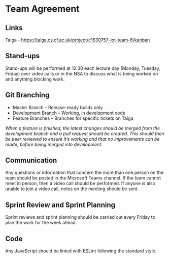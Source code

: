 # Team Agreement

## Links
Taiga - https://taiga.cs.cf.ac.uk/project/c1630757-iot-team-6/kanban

## Stand-ups
Stand-ups will be performed at 12:30 each lecture day (Monday, Tuesday, Friday) over video calls or in the NSA to discuss what is being worked on and anything blocking work.

## Git Branching
* Master Branch – Release-ready builds only  
* Development Branch – Working, in development code  
* Feature Branches – Branches for specific tickets on Taiga  

_When a feature is finished, the latest changes should be merged from the development branch and a pull request should be created. This should then be peer reviewed to ensure it’s working and that no improvements can be made, before being merged into development._

## Communication
Any questions or information that concern the more than one person on the team should be posted in the Microsoft Teams channel. If the team cannot meet in person, then a video call should be performed. If anyone is also unable to join a video call, notes on the meeting should be sent.

## Sprint Review and Sprint Planning
Sprint reviews and sprint planning should be carried out every Friday to plan the work for the week ahead.

## Code
Any JavaScript should be linted with ESLint following the standard style.
